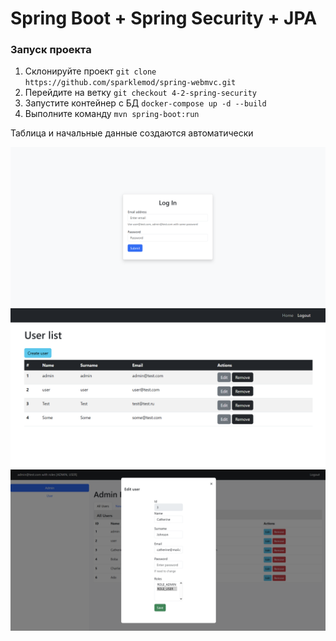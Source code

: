 # Spring Boot + Spring Security + JPA

### Запуск проекта
1. Склонируйте проект `git clone https://github.com/sparklemod/spring-webmvc.git`
2. Перейдите на ветку `git checkout 4-2-spring-security`
3. Запустите контейнер с БД `docker-compose up -d --build`
4. Выполните команду `mvn spring-boot:run`

Таблица и начальные данные создаются автоматически

![ALT TEXT](samples/login.png)
![ALT TEXT](samples/list.png)
![ALT TEXT](samples/edit.png)
